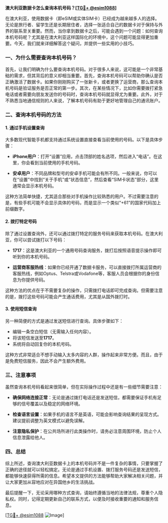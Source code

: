 **澳大利亚数据卡怎么查询本机号码？[[TG💪+ @esim1088](https://t.me/s/esim1088)]**

在澳大利亚，使用数据卡（即eSIM或实体SIM卡）已经成为越来越多人的选择。无论是旅行者、留学生还是长期居住者，选择一张适合自己的数据卡对于保持与外界的联系至关重要。然而，当你拿到数据卡之后，可能会遇到一个问题：如何查询本机号码呢？尤其是在澳大利亚这样国际化的环境中，这个问题可能显得更加重要。今天，我们就来详细解答这个疑问，并提供一些实用的小技巧。

### 一、为什么需要查询本机号码？

首先，让我们明确为什么要查询本机号码。对于很多人来说，这可能是一个非常基础的需求，但其背后的意义却相当重要。首先，查询本机号码可以帮助你确认是否正确激活了数据卡。如果你刚刚购买了一张新卡，或者更换了运营商，那么查询本机号码是验证服务是否正常的第一步。其次，在某些情况下，比如你需要拨打紧急电话或者需要向朋友发送你的号码时，查询本机号码就显得尤为重要。此外，对于不熟悉当地通信规则的人来说，了解本机号码有助于更好地管理自己的通讯账户。

### 二、查询本机号码的方法

#### 1. 通过手机设置查询

大多数现代智能手机都支持通过系统设置直接查看当前使用的号码。以下是具体步骤：

- **iPhone用户**：打开“设置”应用，点击顶部的姓名选项，然后进入“电话”。在这里，你会看到当前使用的手机号码。
  
- **安卓用户**：不同品牌和型号的安卓手机可能会有所不同。一般来说，你可以在“设置”中找到“关于手机”或“状态信息”，然后查看“SIM卡状态”部分，这里通常会显示本机号码。

这种方法简单快捷，尤其适合那些对手机操作比较熟悉的用户。不过需要注意的是，有些手机可能不会显示具体的号码，而是显示一个类似“+61”的国家代码加上前缀数字。

#### 2. 拨打特定号码

除了通过设置查询外，还可以通过拨打特定的服务号码来获取本机号码。在澳大利亚，你可以尝试拨打以下号码：

- **1717**：这是澳大利亚的一个通用号码查询服务，拨打后按照语音提示操作即可听到你的本机号码。

- **运营商客服热线**：如果你已经开通了数据卡服务，可以直接拨打所属运营商的客服热线，例如Optus、Telstra或Vodafone等，客服人员会根据你的身份信息为你提供号码。

这种方法的优点在于不需要复杂的操作，只需拨打电话即可完成查询。但需要注意的是，拨打这些号码可能会产生通话费用，尤其是从国外拨打时。

#### 3. 使用短信查询

另一种简便的方式是通过发送短信进行查询。具体步骤如下：

- 编辑一条空白短信（无需输入任何内容）。
- 将该短信发送至**1717**。
- 系统将自动回复你的本机号码。

这种方式非常适合不想手动输入太多内容的人群，操作起来非常方便。而且，由于是免费短信服务，因此不会产生额外费用。

### 三、注意事项

虽然查询本机号码看起来很简单，但在实际操作过程中还是有一些细节需要注意：

- **确保网络连接正常**：无论是通过拨打电话还是发送短信，都需要保证手机有足够的信号覆盖以及稳定的网络环境。
  
- **检查语言设置**：如果手机的语言不是英语，可能会影响查询结果的呈现方式。建议提前调整为英文模式以避免误解。

- **注意隐私保护**：在公共场所进行此类操作时，请务必注意周围环境，防止个人信息泄露给他人。

### 四、总结

综上所述，查询澳大利亚数据卡上的本机号码并不是一件复杂的事情，只要掌握了正确的途径就可以轻松搞定。无论是通过手机设置、拨打服务号码还是发送短信，都能够快速获得所需的信息。希望本文提供的方法能够帮助大家解决相关问题，并让大家更加从容地应对在异国他乡的生活挑战。

最后提醒一下，无论采用哪种方式查询，请始终遵循当地的法律法规，尊重个人隐私权。同时，记得定期更新自己的联系方式，以便及时接收重要的通知和服务信息。

[[TG💪+ @esim1088](https://t.me/s/esim1088) ![Image](https://i.postimg.cc/4NQfJmqS/Snipaste-2025-05-13-00-14-12.png)]
